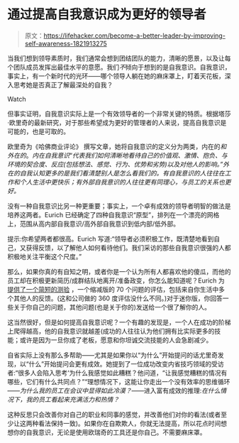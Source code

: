 # 通过提高自我意识成为更好的领导者

> 原文：<https://lifehacker.com/become-a-better-leader-by-improving-self-awareness-1821913275>

当我们想到领导素质时，我们通常会想到团结团队的能力，清晰的愿景，以及让每个团队成员发挥出最佳水平的意愿。我们*不*倾向于想到的是自我意识。自我意识，事实上，有一个新时代的光环——哪个领导人躺在她的麻床罩上，盯着天花板，深入思考她是否真正了解最深处的自我？

Watch

但事实证明，自我意识实际上是一个有效领导者的一个非常关键的特质。根据塔莎·欧里奇的最新研究，对于那些希望成为更好的管理者的人来说，提高自我意识是可能的，也是可取的。

欧里奇为《哈佛商业评论》 撰写文章，她将自我意识的定义分为两类，内在的*和外在的*。*内在自我意识*“*代表我们如何清晰地看待自己的价值观、激情、抱负、与环境的契合度、反应(包括想法、感觉、行为、优势和劣势)以及对他人的影响。”外在的自我认知更多的是我们看清楚别人是怎么看我们的。有自我意识的人往往在工作和个人生活中更快乐；有外部自我意识的人往往更有同理心，与员工的关系也更好。*

没有一种自我意识比另一种更重要；事实上，一个卓有成效的领导者明智的做法是培养这两者。Eurich 已经确定了四种自我意识“原型”，排列在一个漂亮的网格上，范围从高内部自我意识/高外部自我意识到低内部/低外部。

提示:你希望两者都很高。Eurich 写道:“领导者必须积极工作，既清楚地看到自己，又获得反馈，以了解他人如何看待他们。我们采访的那些自我意识很强的人都积极地关注平衡这个尺度。”

那么，如果你真的有自知之明，或者你是一个认为所有人都喜欢他的傻瓜，而他的员工却在积极更新简历/成群结队地离开/准备政变，你怎么能知道呢？Eurich 为 [提供了一个简短的测验](http://www.insight-book.com/quiz.aspx) ，一个缩减版的 70 个问题的评估，包括来自你生活中多个其他人的反馈。(这和公司做的 360 度评估没什么不同。)对于迷你版，你回答一些关于你自己的问题，其他问题(也是关于你的)发送给一个很了解你的人。

这当然很好，但是如何提高自我意识呢？一个有趣的发现是，一个人在成功的阶梯上爬得越高，他的自我意识就越差(成功的人往往认为他们拥有比实际更多的技能；或许是因为一旦你成了老板，愿意和你坦诚交流技能的人会急剧减少。

自省实际上没有那么多帮助——尤其是如果你以“为什么”开始提问的话尤里奇发现，以“什么”开始提问会更有成效。她提到了一位成功改变内省技巧领域的受访者:“很多人会陷入思考‘为什么我感觉如此糟糕？他问道，“让我感觉糟糕的情况有哪些，它们有什么共同点？”“理想情况下，这能让你走出一个没有效率的思维循环——*为什么我的员工在会议中显得如此冷漠？*——进入富有成效的推理:*在什么情况下，我的员工看起来充满活力和热情？*

这种反思只会改善你对自己的职业和同事的感觉，并改善他们对你的看法(或者至少让这两种看法保持一致)。如果你在自欺欺人，你就无法提高，所以花点时间想想你的自我意识，无论是使用欧瑞奇的工具还是你自己。不需要麻床罩。